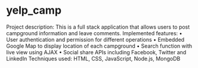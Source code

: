 # yelp_camp
Project description:
This is a full stack application that allows users to post campground information and leave comments. Implemented features:
	•	User authentication and permission for different operations
	•	Embedded Google Map to display location of each campground
	•	Search function with live view using AJAX
	•	Social share APIs including Facebook, Twitter and LinkedIn
Techniques used: HTML, CSS, JavaScript, Node.js, MongoDB
